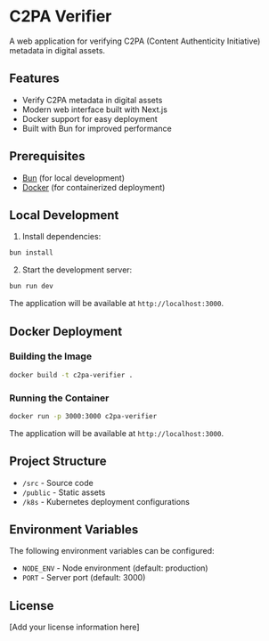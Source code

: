 # C2PA Verifier

A web application for verifying C2PA (Content Authenticity Initiative) metadata in digital assets.

## Features

- Verify C2PA metadata in digital assets
- Modern web interface built with Next.js
- Docker support for easy deployment
- Built with Bun for improved performance

## Prerequisites

- [Bun](https://bun.sh/) (for local development)
- [Docker](https://www.docker.com/) (for containerized deployment)

## Local Development

1. Install dependencies:
```bash
bun install
```

2. Start the development server:
```bash
bun run dev
```

The application will be available at `http://localhost:3000`.

## Docker Deployment

### Building the Image

```bash
docker build -t c2pa-verifier .
```

### Running the Container

```bash
docker run -p 3000:3000 c2pa-verifier
```

The application will be available at `http://localhost:3000`.

## Project Structure

- `/src` - Source code
- `/public` - Static assets
- `/k8s` - Kubernetes deployment configurations

## Environment Variables

The following environment variables can be configured:

- `NODE_ENV` - Node environment (default: production)
- `PORT` - Server port (default: 3000)

## License

[Add your license information here]

